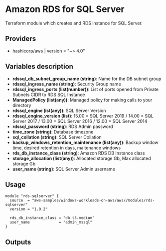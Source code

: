 # Amazon RDS for SQL Server

Terraform module which creates and RDS instance for SQL Server.

## Providers

- hashicorp/aws | version = "~> 4.0"

## Variables description
- **rdssql_db_subnet_group_name (string)**: Name for the DB subnet group
- **rdssql_ingress_name (string)**: Security Group name
- **rdssql_ingress_ports (list(number))**: List of ports opened from Private Subnets CIDR to RDS SQL Instance
- **ManagedPolicy (list(any))**: Managed policy for making calls to your directory
- **rdssql_engine (ist(any))**: SQL Server Version
- **rdssql_engine_version (list)**: 15.00 = SQL Server 2019 / 14.00 = SQL Server 2017 / 13.00 = SQL Server 2016 / 12.00 = SQL Server 2014
- **rdssql_password (string)**: RDS Admin password
- **time_zone (string)**: Database timezone
- **sql_collation (string)**: SQL Server Collation
- **backup_windows_retention_maintenance (list(any))**: Backup window time, desired retention in days, maitenance windows
- **rds_db_instance_class (string)**: Amazon RDS DB Instance class
- **storage_allocation (list(any))**: Allocated storage Gb, Max allocated storage Gb
- **user_name (string)**: SQL Server Admin username


## Usage

```hcl
module "rds-sqlserver" {
  source  = "aws-samples/windows-workloads-on-aws/aws//modules/rds-sqlserver"
  version = "1.0.2"

  rds_db_instance_class = "db.t3.medium"
  user_name             = "admin_mssql"
}
```
## Outputs
